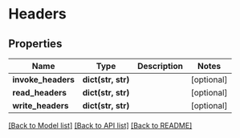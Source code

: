 # Headers

## Properties
Name | Type | Description | Notes
------------ | ------------- | ------------- | -------------
**invoke_headers** | **dict(str, str)** |  | [optional] 
**read_headers** | **dict(str, str)** |  | [optional] 
**write_headers** | **dict(str, str)** |  | [optional] 

[[Back to Model list]](../README.md#documentation-for-models) [[Back to API list]](../README.md#documentation-for-api-endpoints) [[Back to README]](../README.md)


